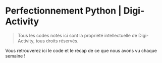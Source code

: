 # Perfectionnement Python | Digi-Activity
> Tous les codes notés ici sont la propriété intellectuelle de Digi-Activity, tous droits réservés.

Vous retrouverez ici le code et le récap de ce que nous avons vu chaque semaine !
